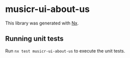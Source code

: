 # musicr-ui-about-us

This library was generated with [Nx](https://nx.dev).

## Running unit tests

Run `nx test musicr-ui-about-us` to execute the unit tests.
